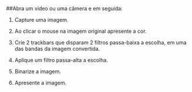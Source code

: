 ##Abra um vídeo ou uma câmera e em seguida:

1. Capture uma imagem.

2. Ao clicar o mouse na imagem original apresente a cor.

3. Crie 2 trackbars que disparam 2 filtros passa-baixa
a escolha, em uma das bandas da imagem convertida.

4. Aplique um filtro passa-alta a escolha.

5. Binarize a imagem.

6. Apresente a imagem.